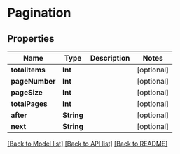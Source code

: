# Pagination

## Properties
Name | Type | Description | Notes
------------ | ------------- | ------------- | -------------
**totalItems** | **Int** |  | [optional] 
**pageNumber** | **Int** |  | [optional] 
**pageSize** | **Int** |  | [optional] 
**totalPages** | **Int** |  | [optional] 
**after** | **String** |  | [optional] 
**next** | **String** |  | [optional] 

[[Back to Model list]](../README.md#documentation-for-models) [[Back to API list]](../README.md#documentation-for-api-endpoints) [[Back to README]](../README.md)


